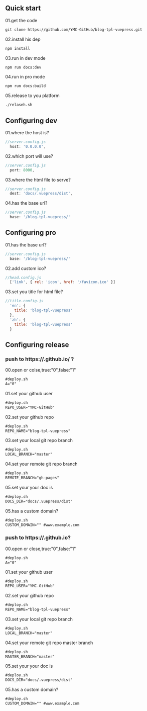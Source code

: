 ## Quick start

01.get the code

```html
git clone https://github.com/YMC-GitHub/blog-tpl-vuepress.git
```

02.install his dep

```html
npm install
```

03.run in dev mode

```html
npm run docs:dev
```

04.run in pro mode

```html
npm run docs:build
```

05.release to you platform

```html
./relaseh.sh
```

## Configuring dev

01.where the host is?
```js
//server.config.js
  host: '0.0.0.0',
```

02.which port will use?
```js
//server.config.js
  port: 8000,
```

03.where the html file to serve?

```js
//server.config.js
  dest: 'docs/.vuepress/dist',
```

04.has the base url?
```js
//server.config.js
  base: '/blog-tpl-vuepress/'
```


## Configuring pro

01.has the base url?
```js
//server.config.js
  base: '/blog-tpl-vuepress/'
```

02.add custom ico?
```js
//head.config.js
  ['link', { rel: 'icon', href: '/favicon.ico' }]
```

03.set you title for html file?
```js
//title.config.js
  'en': {
    title: 'blog-tpl-vuepress'
  },
  'zh': {
    title: 'blog-tpl-vuepress'
  }
```

## Configuring release

### push to https://<USERNAME>.github.io/<REPO> ?

00.open or colse,true:"0",false:"1"
```html
#deploy.sh
A="0"
```

01.set your github user
```html
#deploy.sh
REPO_USER="YMC-GitHub"
```

02.set your github repo
```html
#deploy.sh
REPO_NAME="blog-tpl-vuepress"
```

03.set your local git repo branch
```html
#deploy.sh
LOCAL_BRANCH="master"
```

04.set your remote git repo branch
```html
#deploy.sh
REMOTE_BRANCH="gh-pages"
```

05.set your your doc is
```html
#deploy.sh
DOCS_DIR="docs/.vuepress/dist"
```


05.has a custom domain?
```html
#deploy.sh
CUSTOM_DOMAIN="" #www.example.com
```

### push to https://<USERNAME>.github.io?

00.open or close,true:"0",false:"1"
```html
#deploy.sh
A="0"
```

01.set your github user
```html
#deploy.sh
REPO_USER="YMC-GitHub"
```

02.set your github repo
```html
#deploy.sh
REPO_NAME="blog-tpl-vuepress"
```

03.set your local git repo branch
```html
#deploy.sh
LOCAL_BRANCH="master"
```

04.set your remote git repo master branch
```html
#deploy.sh
MASTER_BRANCH="master"
```

05.set your your doc is
```html
#deploy.sh
DOCS_DIR="docs/.vuepress/dist"
```


05.has a custom domain?
```html
#deploy.sh
CUSTOM_DOMAIN="" #www.example.com
```
